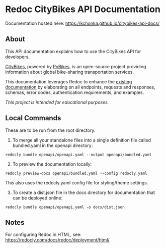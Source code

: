 # Redoc CityBikes API Documentation

Documentation hosted here: https://kchonka.github.io/citybikes-api-docs/


## About
This API documentation explains how to use the CityBikes API for developers. 


[CityBikes](https://www.citybik.es/), powered by 
[PyBikes](https://github.com/eskerda/pybikes), 
is an open-source project providing information about global 
bike-sharing transportation services. 


This documentation leverages Redoc to enhance the 
[existing documentation](https://api.citybik.es/v2/) by elaborating 
on all endpoints, requests and responses, schemas,
error codes, authentication requirements, and examples. 

*This project is intended for educational purposes.*

## Local Commands

These are to be run from the root directory.

1. To merge all your standalone files into a single definition file called bundled.yaml 
in the openapi directory: 

`redocly bundle openapi/openapi.yaml --output openapi/bundled.yaml`

2. To preview the documentation locally:

`redocly preview-docs openapi/bundled.yaml --config redocly.yaml`

This also uses the redocly.yaml config file for styling/theme settings.

3. To create a dist.json file in the docs directory for documentation that can be deployed online:

`redocly bundle openapi/openapi.yaml -o docs/dist.json`

## Notes

For configuring Redoc in HTML, see: https://redocly.com/docs/redoc/deployment/html/  